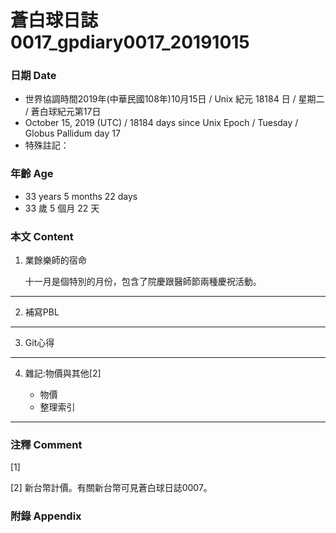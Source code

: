 蒼白球日誌0017_gpdiary0017_20191015
===
### 日期 Date
* 世界協調時間2019年(中華民國108年)10月15日 / Unix 紀元 18184 日 / 星期二 / 蒼白球紀元第17日
* October 15, 2019 (UTC) / 18184 days since Unix Epoch / Tuesday / Globus Pallidum day 17
* 特殊註記：

### 年齡 Age
* 33 years 5 months 22 days
* 33 歲 5 個月 22 天

### 本文 Content
1. 業餘樂師的宿命

    十一月是個特別的月份，包含了院慶跟醫師節兩種慶祝活動。

---

2. 補寫PBL

---

3. Git心得

---

4. 雜記:物價與其他[2]

    * 物價
    * 整理索引

---

### 注釋 Comment

[1] 

[2] 新台幣計價。有關新台幣可見蒼白球日誌0007。

### 附錄 Appendix
